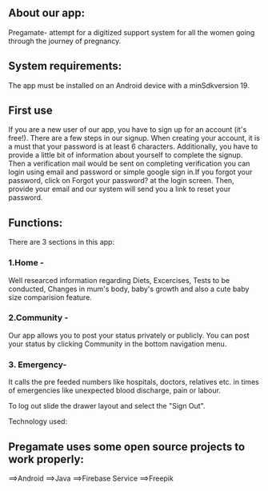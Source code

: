 ## About our app:

Pregamate- attempt for a digitized support system for all the women going through the journey of pregnancy.

## System requirements:

The app must be installed on an Android device with a minSdkversion 19.

## First use

If you are a new user of our app, you have to sign up for an account (it's free!). There are a few steps in our signup. When creating your account, it is a must that your password is at least 6 characters. Additionally, you have to provide a little bit of information about yourself to complete the signup. Then a verification mail would be sent on completing verification you can login using email and password or simple google sign in.If you forgot your password, click on Forgot your password? at the login screen. Then, provide your email and our system will send you a link to reset your password.

## Functions:

There are 3 sections in this app:

### 1.Home -
Well researced information regarding Diets, Excercises, Tests to be conducted, Changes in mum's body, baby's growth and also a cute baby size comparision feature.

### 2.Community -
Our app allows you to post your status privately or publicly. You can post your status by clicking Community in the bottom navigation menu.

### 3. Emergency-
It calls the pre feeded numbers like hospitals, doctors, relatives etc. in times of emergencies like unexpected blood discharge, pain or labour.

To log out slide the drawer layout and select the "Sign Out".

Technology used:

## Pregamate uses some open source projects to work properly:
==>Android
==>Java
==>Firebase Service
==>Freepik
